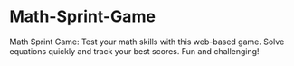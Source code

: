 # Math-Sprint-Game
Math Sprint Game: Test your math skills with this web-based game. Solve equations quickly and track your best scores. Fun and challenging!
